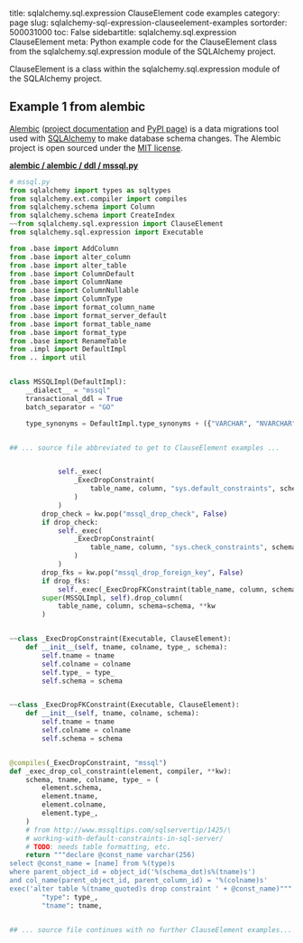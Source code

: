 title: sqlalchemy.sql.expression ClauseElement code examples
category: page
slug: sqlalchemy-sql-expression-clauseelement-examples
sortorder: 500031000
toc: False
sidebartitle: sqlalchemy.sql.expression ClauseElement
meta: Python example code for the ClauseElement class from the sqlalchemy.sql.expression module of the SQLAlchemy project.


ClauseElement is a class within the sqlalchemy.sql.expression module of the SQLAlchemy project.


## Example 1 from alembic
[Alembic](https://github.com/sqlalchemy/alembic)
([project documentation](https://alembic.sqlalchemy.org/) and
[PyPI page](https://pypi.org/project/alembic/))
is a data migrations tool used with [SQLAlchemy](/sqlalchemy.html) to make
database schema changes. The Alembic project is open sourced under the
[MIT license](https://github.com/sqlalchemy/alembic/blob/master/LICENSE).

[**alembic / alembic / ddl / mssql.py**](https://github.com/sqlalchemy/alembic/blob/master/alembic/ddl/mssql.py)

```python
# mssql.py
from sqlalchemy import types as sqltypes
from sqlalchemy.ext.compiler import compiles
from sqlalchemy.schema import Column
from sqlalchemy.schema import CreateIndex
~~from sqlalchemy.sql.expression import ClauseElement
from sqlalchemy.sql.expression import Executable

from .base import AddColumn
from .base import alter_column
from .base import alter_table
from .base import ColumnDefault
from .base import ColumnName
from .base import ColumnNullable
from .base import ColumnType
from .base import format_column_name
from .base import format_server_default
from .base import format_table_name
from .base import format_type
from .base import RenameTable
from .impl import DefaultImpl
from .. import util


class MSSQLImpl(DefaultImpl):
    __dialect__ = "mssql"
    transactional_ddl = True
    batch_separator = "GO"

    type_synonyms = DefaultImpl.type_synonyms + ({"VARCHAR", "NVARCHAR"},)


## ... source file abbreviated to get to ClauseElement examples ...


            self._exec(
                _ExecDropConstraint(
                    table_name, column, "sys.default_constraints", schema
                )
            )
        drop_check = kw.pop("mssql_drop_check", False)
        if drop_check:
            self._exec(
                _ExecDropConstraint(
                    table_name, column, "sys.check_constraints", schema
                )
            )
        drop_fks = kw.pop("mssql_drop_foreign_key", False)
        if drop_fks:
            self._exec(_ExecDropFKConstraint(table_name, column, schema))
        super(MSSQLImpl, self).drop_column(
            table_name, column, schema=schema, **kw
        )


~~class _ExecDropConstraint(Executable, ClauseElement):
    def __init__(self, tname, colname, type_, schema):
        self.tname = tname
        self.colname = colname
        self.type_ = type_
        self.schema = schema


~~class _ExecDropFKConstraint(Executable, ClauseElement):
    def __init__(self, tname, colname, schema):
        self.tname = tname
        self.colname = colname
        self.schema = schema


@compiles(_ExecDropConstraint, "mssql")
def _exec_drop_col_constraint(element, compiler, **kw):
    schema, tname, colname, type_ = (
        element.schema,
        element.tname,
        element.colname,
        element.type_,
    )
    # from http://www.mssqltips.com/sqlservertip/1425/\
    # working-with-default-constraints-in-sql-server/
    # TODO: needs table formatting, etc.
    return """declare @const_name varchar(256)
select @const_name = [name] from %(type)s
where parent_object_id = object_id('%(schema_dot)s%(tname)s')
and col_name(parent_object_id, parent_column_id) = '%(colname)s'
exec('alter table %(tname_quoted)s drop constraint ' + @const_name)""" % {
        "type": type_,
        "tname": tname,


## ... source file continues with no further ClauseElement examples...


```

